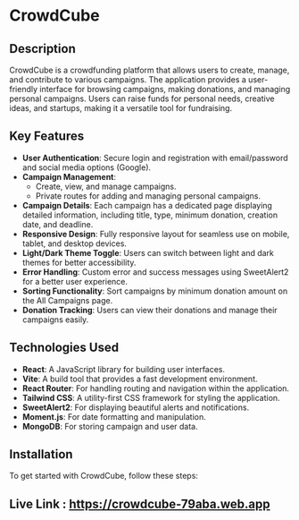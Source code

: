 # CrowdCube

## Description
CrowdCube is a crowdfunding platform that allows users to create, manage, and contribute to various campaigns. The application provides a user-friendly interface for browsing campaigns, making donations, and managing personal campaigns. Users can raise funds for personal needs, creative ideas, and startups, making it a versatile tool for fundraising.

## Key Features
- **User  Authentication**: Secure login and registration with email/password and social media options (Google).
- **Campaign Management**: 
  - Create, view, and manage campaigns.
  - Private routes for adding and managing personal campaigns.
- **Campaign Details**: Each campaign has a dedicated page displaying detailed information, including title, type, minimum donation, creation date, and deadline.
- **Responsive Design**: Fully responsive layout for seamless use on mobile, tablet, and desktop devices.
- **Light/Dark Theme Toggle**: Users can switch between light and dark themes for better accessibility.
- **Error Handling**: Custom error and success messages using SweetAlert2 for a better user experience.
- **Sorting Functionality**: Sort campaigns by minimum donation amount on the All Campaigns page.
- **Donation Tracking**: Users can view their donations and manage their campaigns easily.

## Technologies Used
- **React**: A JavaScript library for building user interfaces.
- **Vite**: A build tool that provides a fast development environment.
- **React Router**: For handling routing and navigation within the application.
- **Tailwind CSS**: A utility-first CSS framework for styling the application.
- **SweetAlert2**: For displaying beautiful alerts and notifications.
- **Moment.js**: For date formatting and manipulation.
- **MongoDB**: For storing campaign and user data.

## Installation
To get started with CrowdCube, follow these steps:

## Live Link : https://crowdcube-79aba.web.app